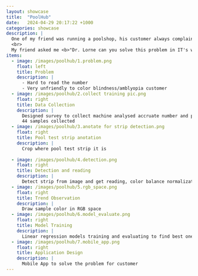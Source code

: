 ```yaml
---
layout: showcase
title:  "PoolHub"
date:   2024-04-29 20:17:22 +1000
categories: showcase
description: |
  One of my friend was running a poolshop, his customer always complaint it's <b>hard to get correct reading from the pool test strip</b>.
  <br>
  My friend asked me <b>"Dr. Lorne can you solve this problem in IT's way?"</b>
items:
  - image: /images/poolhub/1.problem.png
    float: left
    title: Problem
    description: |
      - Hard to read the number
      - Very unfriendly to color blindness/amblyopia customer
  - image: /images/poolhub/2.collect training pic.png
    float: right
    title: Data Collection
    description: |
      Designed survey to collect machine analysed accruate number and pool test strip photo
      44 samples collected
  - image: /images/poolhub/3.anotate for strip detection.png
    float: right
    title: Pool test strip anotation 
    description: |
      Crop where pool test strip it is
  
  - image: /images/poolhub/4.detection.png
    float: right
    title: Detection and reading
    description: |
      Detect strip from image and get reading, color balance normalization, brightness normalization
  - image: /images/poolhub/5.rgb_space.png
    float: right
    title: Trend Observation
    description: |
      Draw sample color in RGB space
  - image: /images/poolhub/6.model_evaluate.png
    float: right
    title: Model Training 
    description: |
      Linear regression models training and evaluating to find best one 
  - image: /images/poolhub/7.mobile_app.png
    float: right
    title: Application Design
    description: |
      Mobile App to solve the problem for customer
---
```

